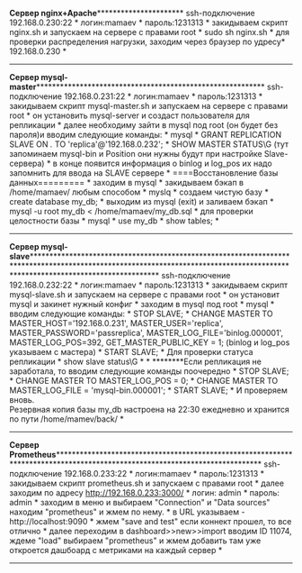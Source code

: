**************Сервер nginx+Apache************************************
ssh-подключение 192.168.0.230:22									*
логин:mamaev														*
пароль:1231313														*
закидываем скрипт nginx.sh и запускаем на сервере с правами root	*
sudo sh nginx.sh													*
для проверки распределения нагрузки, заходим через браузер по удресу*
192.168.0.230														*
*********************************************************************
**************Сервер mysql-master************************************************************************
ssh-подключение 192.168.0.231:22																		*
логин:mamaev																							*
пароль:1231313																							*
закидываем скрипт mysql-master.sh и запускаем на сервере с правами root									*
он установить mysql-server и создаст пользователя для репликации										*
далее необходиму зайти в mysql под root (он будет без пароля)и вводим следующие команды:				*
mysql																									*
GRANT REPLICATION SLAVE ON *.* TO 'replica'@'192.168.0.232';											*
SHOW MASTER STATUS\G (тут запоминаем mysql-bin и Position они нужны будут при настройке Slave-сервера)	*
в конце появится информация о binlog и log_pos их надо запомнить для ввода на SLAVE сервере				*
====Восстановление базы данных=========																	*
заходим в mysql																							*
закидываем бэкап в /home/mamaev/ любым способом															*
myslq																									*
создаем чистую базу																						*
create database my_db;																					*
выходим из mysql (exit) и заливаем бэкап																*
mysql -u root my_db < /home/mamaev/my_db.sql															*
для проверки целостности базы																			*
mysql																									*
use my_db																								*
show tables;																							*
*********************************************************************************************************
**************Сервер mysql-slave*********************************************************************************************************************************************************************************************
ssh-подключение 192.168.0.232:22																																															*
логин:mamaev																																																				*
пароль:1231313																																																				*
закидываем скрипт mysql-slave.sh и запускаем на сервере с правами root																																						*
он установит mysql и закинет нужный конфиг																																													*
заходим в mysql под root																																																	*
mysql																																																						*
вводим следующие команды:																																																	*
STOP SLAVE;																																																					*
CHANGE MASTER TO MASTER_HOST='192.168.0.231', MASTER_USER='replica', MASTER_PASSWORD='passreplica', MASTER_LOG_FILE='binlog.000001', MASTER_LOG_POS=392, GET_MASTER_PUBLIC_KEY = 1;  (binlog и log_pos указываем с мастера)	*
START SLAVE;																																																				*
Для проверки статуса репликации																																																*
show slave status\G																																																			*																																																							*
********Если репликация не заработала, то вводим следующие команды поочередно																																				*
STOP SLAVE;																																																					*
CHANGE MASTER TO MASTER_LOG_POS = 0;																																														*
CHANGE MASTER TO MASTER_LOG_FILE = 'mysql-bin.000001';																																										*
START SLAVE;																																																				*
И проверяем вновь.	
Резервная копия базы my_db настроена на 22:30 ежедневно и хранится по пути /home/mamev/back/																																																		*
*****************************************************************************************************************************************************************************************************************************
**************Сервер Prometheus******************************************************************************************************************************************
ssh-подключение 192.168.0.233:22																																		*
логин:mamaev																																							*
пароль:1231313																																							*
закидываем скрипт prometheus.sh и запускаем с правами root																												*
далее заходим по адресу http://192.168.0.233:3000/																														*
логин: admin																																							*
пароль: admin																																							*
заходим в меню и выбираем "Connection" и "Data sources" находим "prometheus" и жмем по нему.																			*
в URL указываем - http://localhost:9090																																	*
жмем "save and test" если коннект прошел, то все отлично																												*
далее переходим в dashboard>>new>>import вводим ID 11074, ждеме "load" выбираем "prometheus" и жмем добавить там уже откроется дашбоард с метриками на каждый сервер	*
*************************************************************************************************************************************************************************

